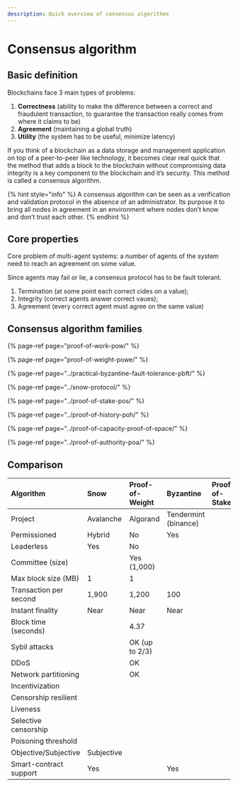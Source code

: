 ```yaml
---
description: Quick overview of consensus algorithms
---
```


# Consensus algorithm

## Basic definition

Blockchains face 3 main types of problems:

1. **Correctness** \(ability to make the difference between a correct and fraudulent transaction, to guarantee the transaction really comes from where it claims to be\)
2. **Agreement** \(maintaining a global truth\)
3. **Utility** \(the system has to be useful, minimize latency\)

If you think of a blockchain as a data storage and management application on top of a peer-to-peer like technology, it becomes clear real quick that the method that adds a block to the blockchain without compromising data integrity is a key component to the blockchain and it’s security. This method is called a consensus algorithm.

{% hint style="info" %}
A consensus algorithm can be seen as a verification and validation protocol in the absence of an administrator. Its purpose it to bring all nodes in agreement in an environment where nodes don’t know and don’t trust each other.
{% endhint %}

## Core properties

Core problem of multi-agent systems: a number of agents of the system need to reach an agreement on some value.

Since agents may fail or lie, a consensus protocol has to be fault tolerant.

1. Termination \(at some point each correct cides on a value\);
2. Integrity \(correct agents answer correct vaues\);
3. Agreement \(every correct agent must agree on the same value\)

## Consensus algorithm families

{% page-ref page="proof-of-work-pow/" %}

{% page-ref page="proof-of-weight-powe/" %}

{% page-ref page="../practical-byzantine-fault-tolerance-pbft/" %}

{% page-ref page="../snow-protocol/" %}

{% page-ref page="../proof-of-stake-pos/" %}

{% page-ref page="../proof-of-history-poh/" %}

{% page-ref page="../proof-of-capacity-proof-of-space/" %}

{% page-ref page="../proof-of-authority-poa/" %}



## Comparison



| Algorithm | Snow | Proof-of-Weight | Byzantine  | Proof-of-Stake |
| :--- | :--- | :--- | :--- | :--- |
| Project | Avalanche | Algorand | Tendermint \(binance\) |  |
| Permissioned | Hybrid | No | Yes |  |
| Leaderless | Yes | No |  |  |
| Committee \(size\) |  | Yes \(1,000\) |  |  |
| Max block size \(MB\) | 1 | 1 |  |  |
| Transaction per second | 1,900 | 1,200  | 100 |  |
| Instant finality | Near | Near | Near |  |
| Block time \(seconds\) |  | 4.37 |  |  |
| Sybil attacks |  | OK \(up to 2/3\) |  |  |
| DDoS |  | OK |  |  |
| Network partitioning |  | OK |  |  |
| Incentivization |  |  |  |  |
| Censorship resilient |  |  |  |  |
| Liveness |  |  |  |  |
| Selective censorship |  |  |  |  |
| Poisoning threshold |  |  |  |  |
| Objective/Subjective | Subjective |  |  |  |
| Smart-contract support | Yes |  | Yes |  |

